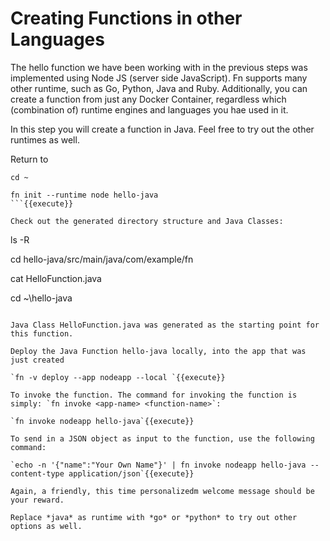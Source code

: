 # Creating Functions in other Languages 

The hello function we have been working with in the previous steps was implemented using Node JS (server side JavaScript). Fn supports many other runtime, such as Go, Python, Java and Ruby. Additionally, you can create a function from just any Docker Container, regardless which (combination of) runtime engines and languages you hae used in it.

In this step you will create a function in Java. Feel free to try out the other runtimes as well.

Return to 
```
cd ~

fn init --runtime node hello-java
```{{execute}}

Check out the generated directory structure and Java Classes:
```
ls -R

cd hello-java/src/main/java/com/example/fn

cat HelloFunction.java

cd ~\hello-java
```{{execute}}

Java Class HelloFunction.java was generated as the starting point for this function.

Deploy the Java Function hello-java locally, into the app that was just created

`fn -v deploy --app nodeapp --local `{{execute}}

To invoke the function. The command for invoking the function is simply: `fn invoke <app-name> <function-name>`:

`fn invoke nodeapp hello-java`{{execute}}

To send in a JSON object as input to the function, use the following command:

`echo -n '{"name":"Your Own Name"}' | fn invoke nodeapp hello-java --content-type application/json`{{execute}}

Again, a friendly, this time personalizedm welcome message should be your reward.

Replace *java* as runtime with *go* or *python* to try out other options as well.
